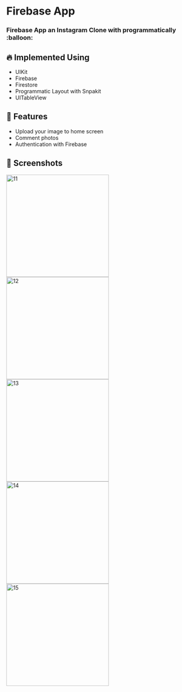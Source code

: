 <h1 align=“center”> Firebase App </h1>

<h3 align=“center”> Firebase App an Instagram Clone with programmatically :balloon: <h3>
  
## 🔥 Implemented Using

- UIKit
- Firebase
- Firestore
- Programmatic Layout with Snpakit
- UITableView
  
## 🚀 Features


- Upload your image to home screen
- Comment photos
- Authentication with Firebase
  
## 📸 Screenshots

<img width="270" alt="11" src="https://github.com/tahaozmn/FireBaseApp/assets/139132956/88279c4f-dbcd-4345-8b3e-1693aed20f74">
<img width="270" alt="12" src="https://github.com/tahaozmn/FireBaseApp/assets/139132956/6fb140e6-c65d-4ead-8af8-e83655055642">
<img width="270" alt="13" src="https://github.com/tahaozmn/FireBaseApp/assets/139132956/2e6d2e2d-69db-4289-a82d-0dad1c801a31">
<img width="270" alt="14" src="https://github.com/tahaozmn/FireBaseApp/assets/139132956/a6529964-4c7f-4a4e-8295-e70a863781e0">
<img width="270" alt="15" src="https://github.com/tahaozmn/FireBaseApp/assets/139132956/724d9615-5889-4858-b1a5-6e9062999b07">

